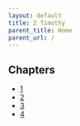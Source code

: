 ```yaml
---
layout: default
title: 2 Timothy
parent_title: Home
parent_url: /
---
```


## Chapters

* [1](./1.md)
* [2](./2.md)
* [3](./3.md)
* [4](./4.md)
